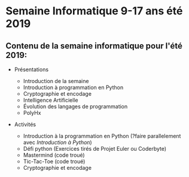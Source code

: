 ﻿# Semaine Informatique 9-17 ans été 2019

## Contenu de la semaine informatique pour l'été 2019:

* Présentations
  * Introduction de la semaine
  * Introduction à programmation en Python
  * Cryptographie et encodage
  * Intelligence Artificielle
  * Évolution des langages de programmation
  * PolyHx

* Activités
  * Introduction à la programmation en Python (?faire parallelement avec _Introduction à Python_)
  * Défi python (Exercices tirés de Projet Euler ou Coderbyte)
  * Mastermind (code troué)
  * Tic-Tac-Toe (code troué)
  * Cryptographie et encodage
